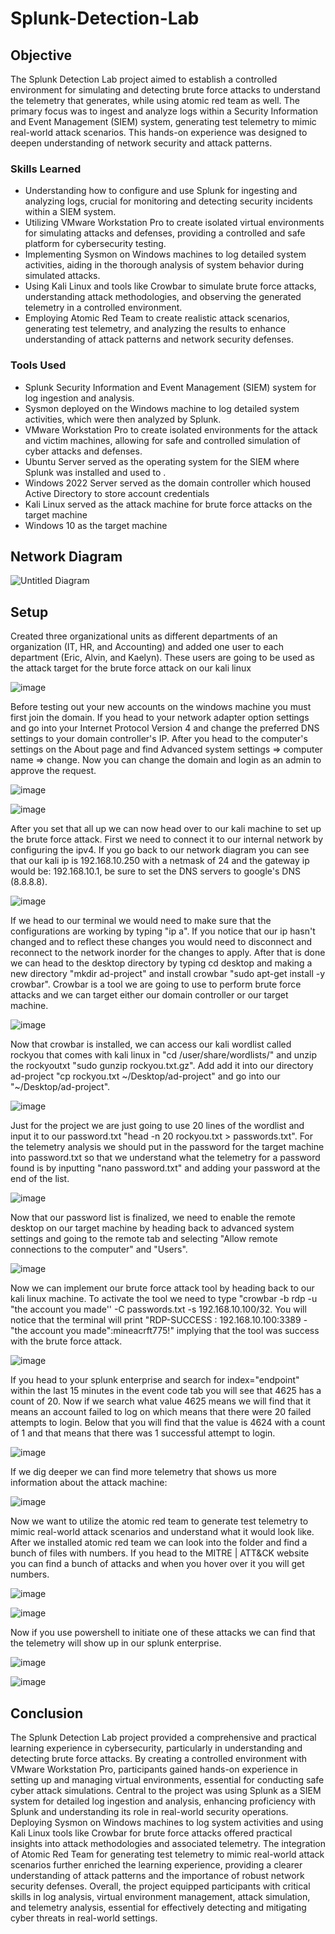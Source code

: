 # Splunk-Detection-Lab

## Objective
The Splunk Detection Lab project aimed to establish a controlled environment for simulating and detecting brute force attacks to understand the telemetry that generates, while using atomic red team as well. The primary focus was to ingest and analyze logs within a Security Information and Event Management (SIEM) system, generating test telemetry to mimic real-world attack scenarios. This hands-on experience was designed to deepen understanding of network security and attack patterns.

### Skills Learned
- Understanding how to configure and use Splunk for ingesting and analyzing logs, crucial for monitoring and detecting security incidents within a SIEM system.
- Utilizing VMware Workstation Pro to create isolated virtual environments for simulating attacks and defenses, providing a controlled and safe platform for cybersecurity testing.
- Implementing Sysmon on Windows machines to log detailed system activities, aiding in the thorough analysis of system behavior during simulated attacks.
- Using Kali Linux and tools like Crowbar to simulate brute force attacks, understanding attack methodologies, and observing the generated telemetry in a controlled environment.
- Employing Atomic Red Team to create realistic attack scenarios, generating test telemetry, and analyzing the results to enhance understanding of attack patterns and network security defenses.

### Tools Used
- Splunk Security Information and Event Management (SIEM) system for log ingestion and analysis.
- Sysmon deployed on the Windows machine to log detailed system activities, which were then analyzed by Splunk.
- VMware Workstation Pro to create isolated environments for the attack and victim machines, allowing for safe and controlled simulation of cyber attacks and defenses.
- Ubuntu Server served as the operating system for the SIEM where Splunk was installed and used to .
- Windows 2022 Server served as the domain controller which housed Active Directory to store account credentials
- Kali Linux served as the attack machine for brute force attacks on the target machine
- Windows 10 as the target machine

## Network Diagram

![Untitled Diagram](https://github.com/Alvin-Liew/Splunk-Detection-Lab/assets/105011531/10518666-9e82-469f-ba84-39b784a51846)

## Setup

Created three organizational units as different departments of an organization (IT, HR, and Accounting) and added one user to each department (Eric, Alvin, and Kaelyn). These users are going to be used as the attack target for the brute force attack on our kali linux

![image](https://github.com/Alvin-Liew/Splunk-Detection-Lab/assets/105011531/29e7c697-9508-4e6b-9ee9-ebf4c8df2d31)

Before testing out your new accounts on the windows machine you must first join the domain. If you head to your network adapter option settings and go into your Internet Protocol Version 4 and change the preferred DNS settings to your domain controller's IP. After you head to the computer's settings on the About page and find Advanced system settings => computer name => change. Now you can change the domain and login as an admin to approve the request.

![image](https://github.com/Alvin-Liew/Splunk-Detection-Lab/assets/105011531/0775b7ba-c26a-4d40-9e42-0ca340190778)

![image](https://github.com/Alvin-Liew/Splunk-Detection-Lab/assets/105011531/b57d4990-55d4-4c0f-887e-acfe696233ba)

After you set that all up we can now head over to our kali machine to set up the brute force attack. First we need to connect it to our internal network by configuring the ipv4. If you go back to our network diagram you can see that our kali ip is 192.168.10.250 with a netmask of 24 and the gateway ip would be: 192.168.10.1, be sure to set the DNS servers to google's DNS (8.8.8.8).

![image](https://github.com/Alvin-Liew/Splunk-Detection-Lab/assets/105011531/e29a8d0c-f1e4-4767-b456-0b93c1e3568f)

If we head to our terminal we would need to make sure that the configurations are working by typing "ip a". If you notice that our ip hasn't changed and to reflect these changes you would need to disconnect and reconnect to the network inorder for the changes to apply. After that is done we can head to the desktop directory by typing cd desktop and making a new directory "mkdir ad-project" and install crowbar "sudo apt-get install -y crowbar". Crowbar is a tool we are going to use to perform brute force attacks and we can target either our domain controller or our target machine.

![image](https://github.com/Alvin-Liew/Splunk-Detection-Lab/assets/105011531/771f4c1d-ee6c-4976-a817-bc1e8b1ee527)

Now that crowbar is installed, we can access our kali wordlist called rockyou that comes with kali linux in "cd /user/share/wordlists/" and unzip the rockyoutxt "sudo gunzip rockyou.txt.gz". Add add it into our directory ad-project "cp rockyou.txt ~/Desktop/ad-project" and go into our "~/Desktop/ad-project".

![image](https://github.com/Alvin-Liew/Splunk-Detection-Lab/assets/105011531/554a2da5-65fb-40fb-bdad-fe5a564f01f4)

Just for the project we are just going to use 20 lines of the wordlist and input it to our password.txt "head -n 20 rockyou.txt > passwords.txt". For the telemetry analysis we should put in the password for the target machine into password.txt so that we understand what the telemetry for a password found is by inputting "nano password.txt" and adding your password at the end of the list.

![image](https://github.com/Alvin-Liew/Splunk-Detection-Lab/assets/105011531/164f27f2-166c-4ba5-8388-f5da1e0d1dc4)

Now that our password list is finalized, we need to enable the remote desktop on our target machine by heading back to advanced system settings and going to the remote tab and selecting "Allow remote connections to the computer" and "Users".

![image](https://github.com/Alvin-Liew/Splunk-Detection-Lab/assets/105011531/62883ac7-70c6-43a7-82a9-6e7db79de684)

Now we can implement our brute force attack tool by heading back to our kali linux machine. To activate the tool we need to type "crowbar -b rdp -u "the account you made'' -C passwords.txt -s 192.168.10.100/32. You will notice that the terminal will print "RDP-SUCCESS : 192.168.10.100:3389 - "the account you made":mineacrft775!" implying that the tool was success with the brute force attack.

![image](https://github.com/Alvin-Liew/Splunk-Detection-Lab/assets/105011531/84bac861-ed87-4668-be8e-2ac22973e45a)

If you head to your splunk enterprise and search for index="endpoint" within the last 15 minutes in the event code tab you will see that 4625 has a count of 20. Now if we search what value 4625 means we will find that it means an account failed to log on which means that there were 20 failed attempts to login. Below that you will find that the value is 4624 with a count of 1 and that means that there was 1 successful attempt to login.

![image](https://github.com/Alvin-Liew/Splunk-Detection-Lab/assets/105011531/d9a05da4-6506-477b-9f3a-f6dcf6c16d42)

If we dig deeper we can find more telemetry that shows us more information about the attack machine:

![image](https://github.com/Alvin-Liew/Splunk-Detection-Lab/assets/105011531/5cc97e53-ec7f-4c77-afdc-7de0ea8fc967)

Now we want to utilize the atomic red team to generate test telemetry to mimic real-world attack scenarios and understand what it would look like. After we installed atomic red team we can look into the folder and find a bunch of files with numbers. If you head to the MITRE | ATT&CK website you can find a bunch of attacks and when you hover over it you will get numbers.

![image](https://github.com/Alvin-Liew/Splunk-Detection-Lab/assets/105011531/2cb25f8d-4ee5-49ab-a0f0-b6c3a5a09d2e)

![image](https://github.com/Alvin-Liew/Splunk-Detection-Lab/assets/105011531/d805b2bd-4ffd-4b4b-ab26-6c9f2ba611e6)

Now if you use powershell to initiate one of these attacks we can find that the telemetry will show up in our splunk enterprise.

![image](https://github.com/Alvin-Liew/Splunk-Detection-Lab/assets/105011531/555d6792-bd7d-4a4b-bb62-574885e3f1bc)

![image](https://github.com/Alvin-Liew/Splunk-Detection-Lab/assets/105011531/bc95f626-d3a4-4daa-88cc-04f5c428e4ea)

## Conclusion

The Splunk Detection Lab project provided a comprehensive and practical learning experience in cybersecurity, particularly in understanding and detecting brute force attacks. By creating a controlled environment with VMware Workstation Pro, participants gained hands-on experience in setting up and managing virtual environments, essential for conducting safe cyber attack simulations. Central to the project was using Splunk as a SIEM system for detailed log ingestion and analysis, enhancing proficiency with Splunk and understanding its role in real-world security operations. Deploying Sysmon on Windows machines to log system activities and using Kali Linux tools like Crowbar for brute force attacks offered practical insights into attack methodologies and associated telemetry. The integration of Atomic Red Team for generating test telemetry to mimic real-world attack scenarios further enriched the learning experience, providing a clearer understanding of attack patterns and the importance of robust network security defenses. Overall, the project equipped participants with critical skills in log analysis, virtual environment management, attack simulation, and telemetry analysis, essential for effectively detecting and mitigating cyber threats in real-world settings.
